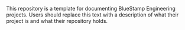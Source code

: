This repository is a template for documenting BlueStamp Engineering projects. Users should replace this text with a description of what their project is and what their repository holds.